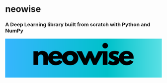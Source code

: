 # neowise

### A Deep Learning library built from scratch with Python and NumPy
![logo](/neowise.png)
